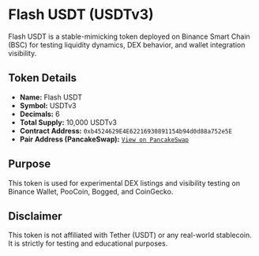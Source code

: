 # Flash USDT (USDTv3)

Flash USDT is a stable-mimicking token deployed on Binance Smart Chain (BSC) for testing liquidity dynamics, DEX behavior, and wallet integration visibility.

## Token Details

- **Name:** Flash USDT
- **Symbol:** USDTv3
- **Decimals:** 6
- **Total Supply:** 10,000 USDTv3
- **Contract Address:** `0xb4524629E4E62216930891154b94d0d88a752e5E`
- **Pair Address (PancakeSwap):** [`View on PancakeSwap`](https://pancakeswap.finance/info/pairs/0xd547907dad9313328425d134d39c37086433d94c)

## Purpose

This token is used for experimental DEX listings and visibility testing on Binance Wallet, PooCoin, Bogged, and CoinGecko.

## Disclaimer

This token is not affiliated with Tether (USDT) or any real-world stablecoin. It is strictly for testing and educational purposes.
